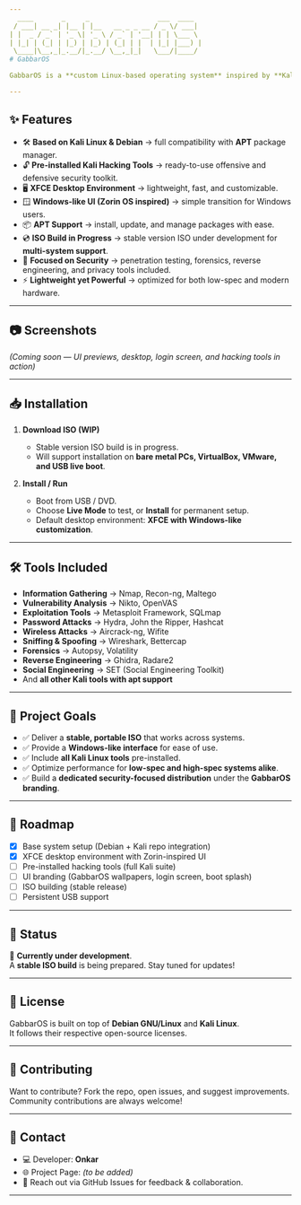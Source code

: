 ```yaml
---
  ____       _     _                 ___  ____  
 / ___| __ _| |__ | |__   __ _ _ __ / _ \/ ___| 
| |  _ / _` | '_ \| '_ \ / _` | '__| | | \___ \ 
| |_| | (_| | |_) | |_) | (_| | |  | |_| |___) |
 \____|\__,_|_.__/|_.__/ \__,_|_|   \___/|____/ 
# GabbarOS  

GabbarOS is a **custom Linux-based operating system** inspired by **Kali Linux** and **Debian**, designed for security researchers, ethical hackers, and power users. It combines the **hacking power of Kali Linux**, the **stability of Debian**, and the **modern Windows-like UI of Zorin OS (XFCE desktop)** to deliver a complete penetration testing and daily-use environment.  

---
```


## ✨ Features  

- 🛠 **Based on Kali Linux & Debian** → full compatibility with **APT** package manager.  
- 🔓 **Pre-installed Kali Hacking Tools** → ready-to-use offensive and defensive security toolkit.  
- 🖥 **XFCE Desktop Environment** → lightweight, fast, and customizable.  
- 🪟 **Windows-like UI (Zorin OS inspired)** → simple transition for Windows users.  
- 📦 **APT Support** → install, update, and manage packages with ease.  
- 💿 **ISO Build in Progress** → stable version ISO under development for **multi-system support**.  
- 🔐 **Focused on Security** → penetration testing, forensics, reverse engineering, and privacy tools included.  
- ⚡ **Lightweight yet Powerful** → optimized for both low-spec and modern hardware.  

---

## 📷 Screenshots  

*(Coming soon — UI previews, desktop, login screen, and hacking tools in action)*  

---

## 📥 Installation  

1. **Download ISO (WIP)**  
   - Stable version ISO build is in progress.  
   - Will support installation on **bare metal PCs, VirtualBox, VMware, and USB live boot**.  

2. **Install / Run**  
   - Boot from USB / DVD.  
   - Choose **Live Mode** to test, or **Install** for permanent setup.  
   - Default desktop environment: **XFCE with Windows-like customization**.  

---

## 🛠 Tools Included  

- **Information Gathering** → Nmap, Recon-ng, Maltego  
- **Vulnerability Analysis** → Nikto, OpenVAS  
- **Exploitation Tools** → Metasploit Framework, SQLmap  
- **Password Attacks** → Hydra, John the Ripper, Hashcat  
- **Wireless Attacks** → Aircrack-ng, Wifite  
- **Sniffing & Spoofing** → Wireshark, Bettercap  
- **Forensics** → Autopsy, Volatility  
- **Reverse Engineering** → Ghidra, Radare2  
- **Social Engineering** → SET (Social Engineering Toolkit)  
- And **all other Kali tools with apt support**  

---

## 🎯 Project Goals  

- ✅ Deliver a **stable, portable ISO** that works across systems.  
- ✅ Provide a **Windows-like interface** for ease of use.  
- ✅ Include **all Kali Linux tools** pre-installed.  
- ✅ Optimize performance for **low-spec and high-spec systems alike**.  
- ✅ Build a **dedicated security-focused distribution** under the **GabbarOS branding**.  

---

## 🚀 Roadmap  

- [x] Base system setup (Debian + Kali repo integration)  
- [x] XFCE desktop environment with Zorin-inspired UI  
- [ ] Pre-installed hacking tools (full Kali suite)  
- [ ] UI branding (GabbarOS wallpapers, login screen, boot splash)  
- [ ] ISO building (stable release)  
- [ ] Persistent USB support  

---

## 📌 Status  

🚧 **Currently under development**.  
A **stable ISO build** is being prepared. Stay tuned for updates!  

---

## 📜 License  

GabbarOS is built on top of **Debian GNU/Linux** and **Kali Linux**.  
It follows their respective open-source licenses.  

---

## 🤝 Contributing  

Want to contribute? Fork the repo, open issues, and suggest improvements.  
Community contributions are always welcome!  

---

## 📧 Contact  

- 💻 Developer: **Onkar**  
- 🌐 Project Page: *(to be added)*  
- 📩 Reach out via GitHub Issues for feedback & collaboration.  

---
